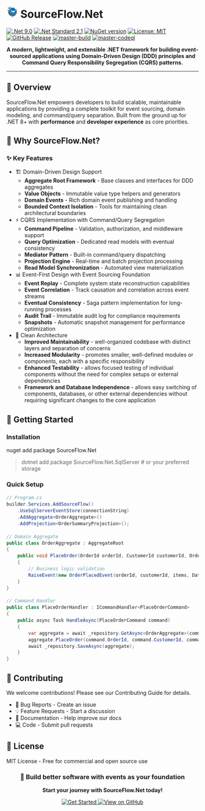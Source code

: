 # <img src="https://github.com/CodeShayk/SourceFlow.Net/blob/master/Images/ninja-icon-16.png" alt="ninja" style="width:30px;"/> SourceFlow.Net
[![.Net 9.0](https://img.shields.io/badge/.Net-9.0-blue)](https://dotnet.microsoft.com/en-us/download/dotnet/9.0)
[![.Net Standard 2.1](https://img.shields.io/badge/.NetStandard-2.1-blue)](https://github.com/dotnet/standard/blob/v2.1.0/docs/versions/netstandard2.1.md)
[![NuGet version](https://badge.fury.io/nu/SourceFlow.Net.svg)](https://badge.fury.io/nu/SourceFlow.Net) 
[![License: MIT](https://img.shields.io/badge/License-MIT-yellow.svg)](https://github.com/CodeShayk/SourceFlow.Net/blob/master/LICENSE.md) 
[![GitHub Release](https://img.shields.io/github/v/release/CodeShayk/SourceFlow.Net?logo=github&sort=semver)](https://github.com/CodeShayk/SourceFlow.Net/releases/latest)
[![master-build](https://github.com/CodeShayk/SourceFlow.Net/actions/workflows/Master-Build.yml/badge.svg)](https://github.com/CodeShayk/SourceFlow.Net/actions/workflows/Master-Build.yml)
[![master-codeql](https://github.com/CodeShayk/SourceFlow.Net/actions/workflows/Master-CodeQL.yml/badge.svg)](https://github.com/CodeShayk/SourceFlow.Net/actions/workflows/Master-CodeQL.yml)

<p align="center"> </p>
<p align="center">
  <strong>A modern, lightweight, and extensible .NET framework for building event-sourced applications using Domain-Driven Design (DDD) principles and Command Query Responsibility Segregation (CQRS) patterns.</strong>
</p>

---

## 🚀 Overview

SourceFlow.Net empowers developers to build scalable, maintainable applications by providing a complete toolkit for event sourcing, domain modeling, and command/query separation. Built from the ground up for .NET 8+ with **performance** and **developer experience** as core priorities.

## 🌟 Why SourceFlow.Net?
### ✨ Key Features
* 🏗️ Domain-Driven Design Support
  - **Aggregate Root Framework** - Base classes and interfaces for DDD aggregates
  - **Value Objects** - Immutable value type helpers and generators
  - **Domain Events** - Rich domain event publishing and handling
  - **Bounded Context Isolation** - Tools for maintaining clean architectural boundaries 
* ⚡ CQRS Implementation with Command/Query Segregation
  - **Command Pipeline** - Validation, authorization, and middleware support
  - **Query Optimization** - Dedicated read models with eventual consistency
  - **Mediator Pattern** - Built-in command/query dispatching
  - **Projection Engine** - Real-time and batch projection processing
  - **Read Model Synchronization** - Automated view materialization
* 📊 Event-First Design with Event Sourcing Foundation
  - **Event Replay** - Complete system state reconstruction capabilities
  - **Event Correlation** - Track causation and correlation across event streams
  - **Eventual Consistency** - Saga pattern implementation for long-running processes
  - **Audit Trail** - Immutable audit log for compliance requirements
  - **Snapshots** - Automatic snapshot management for performance optimization
* 🧱 Clean Architecture
  - **Improved Maintainability** - well-organized codebase with distinct layers and separation of concerns
  - **Increased Modularity** - promotes smaller, well-defined modules or components, each with a specific responsibility
  - **Enhanced Testability** - allows focused testing of individual components without the need for complex setups or external dependencies
  - **Framework and Database Independence** - allows easy switching of components, databases, or other external dependencies without requiring significant changes to the core application

  
 



## 🏁 Getting Started
### Installation
nuget add package SourceFlow.Net
> dotnet add package SourceFlow.Net.SqlServer  # or your preferred storage

### Quick Setup
``` csharp
// Program.cs
builder.Services.AddSourceFlow()
    .UseSqlServerEventStore(connectionString)
    .AddAggregate<OrderAggregate>()
    .AddProjection<OrderSummaryProjection>();

// Domain Aggregate
public class OrderAggregate : AggregateRoot
{
    public void PlaceOrder(OrderId orderId, CustomerId customerId, OrderItems items)
    {
        // Business logic validation
        RaiseEvent(new OrderPlacedEvent(orderId, customerId, items, DateTime.UtcNow));
    }
}

// Command Handler
public class PlaceOrderHandler : ICommandHandler<PlaceOrderCommand>
{
    public async Task HandleAsync(PlaceOrderCommand command)
    {
        var aggregate = await _repository.GetAsync<OrderAggregate>(command.OrderId);
        aggregate.PlaceOrder(command.OrderId, command.CustomerId, command.Items);
        await _repository.SaveAsync(aggregate);
    }
}
```
## 🤝 Contributing
We welcome contributions! Please see our Contributing Guide for details.
- 🐛 Bug Reports - Create an issue
- 💡 Feature Requests - Start a discussion
- 📝 Documentation - Help improve our docs
- 💻 Code - Submit pull requests

## 📄 License
MIT License - Free for commercial and open source use

<div align="center">
  <h3>🚀 Build better software with events as your foundation</h3>
  <p><strong>Start your journey with SourceFlow.Net today!</strong></p>
  <a href="https://sourceflow.net/quick-start">
    <img src="https://img.shields.io/badge/Get%20Started-blue?style=for-the-badge&logo=rocket" alt="Get Started" />
  </a>
  <a href="https://github.com/CodeShayk/sourceflow.net">
    <img src="https://img.shields.io/badge/View%20on%20GitHub-black?style=for-the-badge&logo=github" alt="View on GitHub" />
  </a>
</div>
